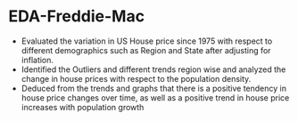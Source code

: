 # EDA-Freddie-Mac

-	Evaluated the variation in US House price since 1975 with respect to different demographics such as Region and State after adjusting for inflation.
-	Identified the Outliers and different trends region wise and analyzed the change in house prices with respect to the population density.
-	Deduced from the trends and graphs that there is a positive tendency in house price changes over time, as well as a positive trend in house price increases with population growth

